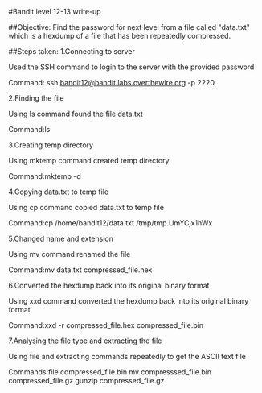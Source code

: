 #Bandit level 12-13 write-up

##Objective: Find the password for next level from a file called "data.txt" which is a hexdump of a file that has been repeatedly compressed. 

##Steps taken: 1.Connecting to server

Used the SSH command to login to the server with the provided password

Command: ssh bandit12@bandit.labs.overthewire.org -p 2220

2.Finding the file

Using ls command found the file data.txt

Command:ls

3.Creating temp directory

Using mktemp command created temp directory

Command:mktemp -d

4.Copying data.txt to temp file

Using cp command copied data.txt to temp file

Command:cp /home/bandit12/data.txt /tmp/tmp.UmYCjx1hWx

5.Changed name and extension

Using mv command renamed the file

Command:mv data.txt compressed_file.hex

6.Converted the hexdump back into its original binary format 

Using xxd command converted the hexdump back into its original binary format 

Command:xxd -r compressed_file.hex compressed_file.bin

7.Analysing the file type and extracting the file

Using file and extracting commands repeatedly to get the ASCII text file

Commands:file compressed_file.bin
         mv compresssed_file.bin compressed_file.gz
         gunzip compressed_file.gz


